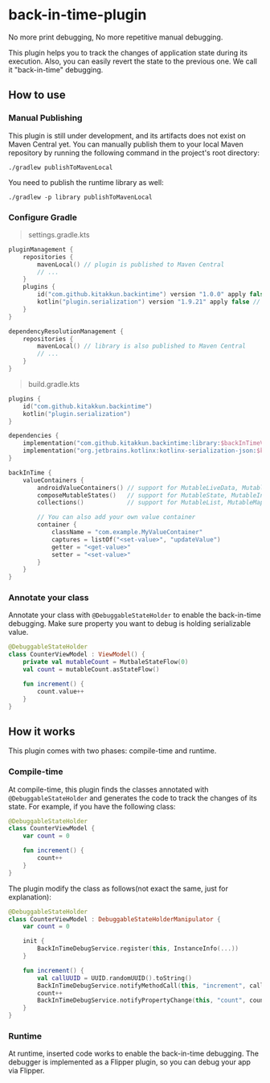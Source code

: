 # back-in-time-plugin

No more print debugging, No more repetitive manual debugging.

This plugin helps you to track the changes of application state during its execution.
Also, you can easily revert the state to the previous one. We call it "back-in-time" debugging.

## How to use

### Manual Publishing

This plugin is still under development, and its artifacts does not exist on Maven Central yet.
You can manually publish them to your local Maven repository by running the following command in the project's root directory:

```shell
./gradlew publishToMavenLocal
```

You need to publish the runtime library as well:

```shell
./gradlew -p library publishToMavenLocal
```

### Configure Gradle

> settings.gradle.kts

```kotlin
pluginManagement {
    repositories {
        mavenLocal() // plugin is published to Maven Central
        // ...
    }
    plugins {
        id("com.github.kitakkun.backintime") version "1.0.0" apply false
        kotlin("plugin.serialization") version "1.9.21" apply false // required by the plugin
    }
}

dependencyResolutionManagement {
    repositories {
        mavenLocal() // library is also published to Maven Central
        // ...
    }
}
```

> build.gradle.kts

```kotlin
plugins {
    id("com.github.kitakkun.backintime")
    kotlin("plugin.serialization")
}

dependencies {
    implementation("com.github.kitakkun.backintime:library:$backInTimeVersion")
    implementation("org.jetbrains.kotlinx:kotlinx-serialization-json:$kotlinxSerializationVersion")
}

backInTime {
    valueContainers {
        androidValueContainers() // support for MutableLiveData, MutableStateFlow, MutableState
        composeMutableStates()   // support for MutableState, MutableIntState, MutableLongState, etc...
        collections()            // support for MutableList, MutableMap, MutableSet

        // You can also add your own value container
        container {
            className = "com.example.MyValueContainer"
            captures = listOf("<set-value>", "updateValue")
            getter = "<get-value>"
            setter = "<set-value>"
        }
    }
}
```

### Annotate your class

Annotate your class with `@DebuggableStateHolder` to enable the back-in-time debugging.
Make sure property you want to debug is holding serializable value.

```kotlin
@DebuggableStateHolder
class CounterViewModel : ViewModel() {
    private val mutableCount = MutbaleStateFlow(0)
    val count = mutableCount.asStateFlow()

    fun increment() {
        count.value++
    }
}
```

## How it works

This plugin comes with two phases: compile-time and runtime.

### Compile-time

At compile-time, this plugin finds the classes annotated with `@DebuggableStateHolder` and generates the code to track the changes of its state.
For example, if you have the following class:

```kotlin
@DebuggableStateHolder
class CounterViewModel {
    var count = 0

    fun increment() {
        count++
    }
}
```

The plugin modify the class as follows(not exact the same, just for explanation):

```kotlin
@DebuggableStateHolder
class CounterViewModel : DebuggableStateHolderManipulator {
    var count = 0

    init {
        BackInTimeDebugService.register(this, InstanceInfo(...))
    }

    fun increment() {
        val callUUID = UUID.randomUUID().toString()
        BackInTimeDebugService.notifyMethodCall(this, "increment", callUUID)
        count++
        BackInTimeDebugService.notifyPropertyChange(this, "count", count, callUUID)
    }
}
```

### Runtime

At runtime, inserted code works to enable the back-in-time debugging.
The debugger is implemented as a Flipper plugin, so you can debug your app via Flipper.

